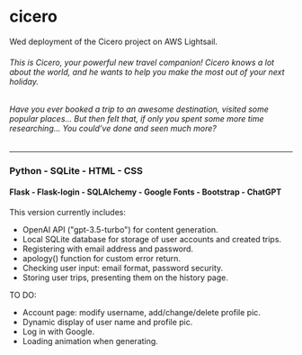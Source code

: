 # cicero

Wed deployment of the Cicero project on AWS Lightsail.

###### This is Cicero, your powerful new travel companion! Cicero knows a lot about the world, and he wants to help you make the most out of your next holiday.

###### Have you ever booked a trip to an awesome destination, visited some popular places… But then felt that, if only you spent some more time researching… You could’ve done and seen much more?

----------------------------------------------------------------------------------------------------------------------------

### Python - SQLite - HTML - CSS
#### Flask - Flask-login - SQLAlchemy - Google Fonts - Bootstrap - ChatGPT

This version currently includes:
- OpenAI API ("gpt-3.5-turbo") for content generation.
- Local SQLite database for storage of user accounts and created trips.
- Registering with email address and password.
- apology() function for custom error return.
- Checking user input: email format, password security.
- Storing user trips, presenting them on the history page.

TO DO:
- Account page: modify username, add/change/delete profile pic.
- Dynamic display of user name and profile pic.
- Log in with Google.
- Loading animation when generating.
